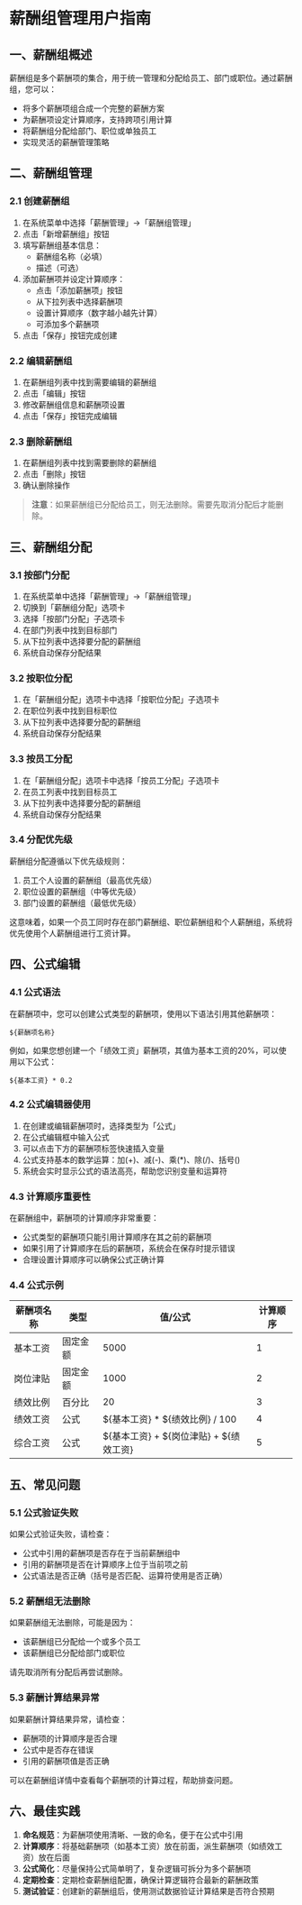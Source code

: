 # 薪酬组管理用户指南

## 一、薪酬组概述

薪酬组是多个薪酬项的集合，用于统一管理和分配给员工、部门或职位。通过薪酬组，您可以：

- 将多个薪酬项组合成一个完整的薪酬方案
- 为薪酬项设定计算顺序，支持跨项引用计算
- 将薪酬组分配给部门、职位或单独员工
- 实现灵活的薪酬管理策略

## 二、薪酬组管理

### 2.1 创建薪酬组

1. 在系统菜单中选择「薪酬管理」→「薪酬组管理」
2. 点击「新增薪酬组」按钮
3. 填写薪酬组基本信息：
   - 薪酬组名称（必填）
   - 描述（可选）
4. 添加薪酬项并设定计算顺序：
   - 点击「添加薪酬项」按钮
   - 从下拉列表中选择薪酬项
   - 设置计算顺序（数字越小越先计算）
   - 可添加多个薪酬项
5. 点击「保存」按钮完成创建

### 2.2 编辑薪酬组

1. 在薪酬组列表中找到需要编辑的薪酬组
2. 点击「编辑」按钮
3. 修改薪酬组信息和薪酬项设置
4. 点击「保存」按钮完成编辑

### 2.3 删除薪酬组

1. 在薪酬组列表中找到需要删除的薪酬组
2. 点击「删除」按钮
3. 确认删除操作

> **注意**：如果薪酬组已分配给员工，则无法删除。需要先取消分配后才能删除。

## 三、薪酬组分配

### 3.1 按部门分配

1. 在系统菜单中选择「薪酬管理」→「薪酬组管理」
2. 切换到「薪酬组分配」选项卡
3. 选择「按部门分配」子选项卡
4. 在部门列表中找到目标部门
5. 从下拉列表中选择要分配的薪酬组
6. 系统自动保存分配结果

### 3.2 按职位分配

1. 在「薪酬组分配」选项卡中选择「按职位分配」子选项卡
2. 在职位列表中找到目标职位
3. 从下拉列表中选择要分配的薪酬组
4. 系统自动保存分配结果

### 3.3 按员工分配

1. 在「薪酬组分配」选项卡中选择「按员工分配」子选项卡
2. 在员工列表中找到目标员工
3. 从下拉列表中选择要分配的薪酬组
4. 系统自动保存分配结果

### 3.4 分配优先级

薪酬组分配遵循以下优先级规则：

1. 员工个人设置的薪酬组（最高优先级）
2. 职位设置的薪酬组（中等优先级）
3. 部门设置的薪酬组（最低优先级）

这意味着，如果一个员工同时存在部门薪酬组、职位薪酬组和个人薪酬组，系统将优先使用个人薪酬组进行工资计算。

## 四、公式编辑

### 4.1 公式语法

在薪酬项中，您可以创建公式类型的薪酬项，使用以下语法引用其他薪酬项：

```
${薪酬项名称}
```

例如，如果您想创建一个「绩效工资」薪酬项，其值为基本工资的20%，可以使用以下公式：

```
${基本工资} * 0.2
```

### 4.2 公式编辑器使用

1. 在创建或编辑薪酬项时，选择类型为「公式」
2. 在公式编辑框中输入公式
3. 可以点击下方的薪酬项标签快速插入变量
4. 公式支持基本的数学运算：加(+)、减(-)、乘(*)、除(/)、括号()
5. 系统会实时显示公式的语法高亮，帮助您识别变量和运算符

### 4.3 计算顺序重要性

在薪酬组中，薪酬项的计算顺序非常重要：

- 公式类型的薪酬项只能引用计算顺序在其之前的薪酬项
- 如果引用了计算顺序在后的薪酬项，系统会在保存时提示错误
- 合理设置计算顺序可以确保公式正确计算

### 4.4 公式示例

| 薪酬项名称 | 类型 | 值/公式 | 计算顺序 |
| --------- | ---- | ------- | -------- |
| 基本工资 | 固定金额 | 5000 | 1 |
| 岗位津贴 | 固定金额 | 1000 | 2 |
| 绩效比例 | 百分比 | 20 | 3 |
| 绩效工资 | 公式 | ${基本工资} * ${绩效比例} / 100 | 4 |
| 综合工资 | 公式 | ${基本工资} + ${岗位津贴} + ${绩效工资} | 5 |

## 五、常见问题

### 5.1 公式验证失败

如果公式验证失败，请检查：

- 公式中引用的薪酬项是否存在于当前薪酬组中
- 引用的薪酬项是否在计算顺序上位于当前项之前
- 公式语法是否正确（括号是否匹配、运算符使用是否正确）

### 5.2 薪酬组无法删除

如果薪酬组无法删除，可能是因为：

- 该薪酬组已分配给一个或多个员工
- 该薪酬组已分配给部门或职位

请先取消所有分配后再尝试删除。

### 5.3 薪酬计算结果异常

如果薪酬计算结果异常，请检查：

- 薪酬项的计算顺序是否合理
- 公式中是否存在错误
- 引用的薪酬项值是否正确

可以在薪酬组详情中查看每个薪酬项的计算过程，帮助排查问题。

## 六、最佳实践

1. **命名规范**：为薪酬项使用清晰、一致的命名，便于在公式中引用
2. **计算顺序**：将基础薪酬项（如基本工资）放在前面，派生薪酬项（如绩效工资）放在后面
3. **公式简化**：尽量保持公式简单明了，复杂逻辑可拆分为多个薪酬项
4. **定期检查**：定期检查薪酬组配置，确保计算逻辑符合最新的薪酬政策
5. **测试验证**：创建新的薪酬组后，使用测试数据验证计算结果是否符合预期